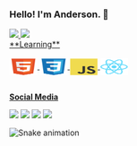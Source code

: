 ### Hello! I'm Anderson. 👋

<div align="rigth">
 <a href="https://github.com/andmesquita">
  <img height="130em" src="https://github-readme-stats.vercel.app/api?username=andmesquita&show_icons=true&theme=default&include_all_commits=true&count_private=true"/>
  <img height="130em" src="https://github-readme-stats.vercel.app/api/top-langs/?username=andmesquita&layout=compact&langs_count=7&theme=default"/>
  </div>
 **Learning**
  <div style="display: inline_block"><br>
  <img align="center" alt="And-HTML" height="30" width="50" src="https://raw.githubusercontent.com/devicons/devicon/master/icons/html5/html5-original.svg">
  <img align="center" alt="And-CSS" height="30" width="50" src="https://raw.githubusercontent.com/devicons/devicon/master/icons/css3/css3-original.svg">
  <img align="center" alt="And-Js" height="30" width="50" src="https://raw.githubusercontent.com/devicons/devicon/master/icons/javascript/javascript-original.svg">
  <img align="center" alt="And-React" height="30" width="50" src="https://raw.githubusercontent.com/devicons/devicon/master/icons/react/react-original.svg">
 </div>
  
##
 **Social Media**
  <div>
  <a href = "mailto:aandersonmesquita@gmail.com"><img src="https://img.shields.io/badge/Gmail-D14836?style=for-the-badge&logo=gmail&logoColor=white" target="_blank"></a>
  <a href="https://www.linkedin.com/in/aandersonmesquita/" target="_blank"><img src="https://img.shields.io/badge/-LinkedIn-%230077B5?style=for-the-badge&logo=linkedin&logoColor=white" target="_blank"></a> 
  <a href="https://discord.gg/andmesquita#2967" target="_blank"><img src="https://img.shields.io/badge/Discord-7289DA?style=for-the-badge&logo=discord&logoColor=white" target="_blank"></a>
  <a href="https://instagram.com/andmesquita" target="_blank"><img src="https://img.shields.io/badge/-Instagram-%23E4405F?style=for-the-badge&logo=instagram&logoColor=white" target="_blank"></a>
    
 ![Snake animation](https://github.com/andmesquita/andmesquita/blob/output/github-contribution-grid-snake.svg)
    
  </div>  
 

